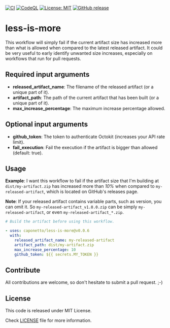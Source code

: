 [![CI](https://github.com/caponetto/less-is-more/actions/workflows/CI.yml/badge.svg)](https://github.com/caponetto/less-is-more/actions/workflows/CI.yml)
[![CodeQL](https://github.com/caponetto/less-is-more/actions/workflows/codeql-analysis.yml/badge.svg)](https://github.com/caponetto/less-is-more/actions/workflows/codeql-analysis.yml)
[![License: MIT](https://img.shields.io/badge/License-MIT-yellow.svg)](https://opensource.org/licenses/MIT)
[![GitHub release](https://img.shields.io/github/release/caponetto/less-is-more.svg)](https://gitHub.com/caponetto/less-is-more/releases/)

# less-is-more

This workflow will simply fail if the current artifact size has increased more than what is allowed when compared to the latest released artifact. It could be very useful to early identify unwanted size increases, especially on workflows that run for pull requests.

## Required input arguments
- **released_artifact_name**: The filename of the released artifact (or a unique part of it).
- **artifact_path**: The path of the current artifact that has been built (or a unique part of it).
- **max_increase_percentage**: The maximum increase percentage allowed.

## Optional input arguments
- **github_token**: The token to authenticate Octokit (increases your API rate limit).
- **fail_execution**: Fail the execution if the artifact is bigger than allowed (default: true).

## Usage
**Example**: I want this workflow to fail if the artifact size that I'm building at `dist/my-artifact.zip` has increased more than *10%* when compared to `my-released-artifact`, which is located on GitHub's releases page.

**Note**: If your released artifact contains variable parts, such as version, you can omit it. So `my-released-artifact_v1.0.0.zip` can be simply `my-released-artifact`, or even `my-released-artifact_*.zip`.

```yaml
# Build the artifact before using this workflow.

- uses: caponetto/less-is-more@v0.0.6
  with:
    released_artifact_name: my-released-artifact
    artifact_path: dist/my-artifact.zip
    max_increase_percentage: 10
    github_token: ${{ secrets.MY_TOKEN }}

```
## Contribute
All contributions are welcome, so don't hesitate to submit a pull request. ;-)

## License
This code is released under MIT License.

Check [LICENSE](LICENSE) file for more information.
